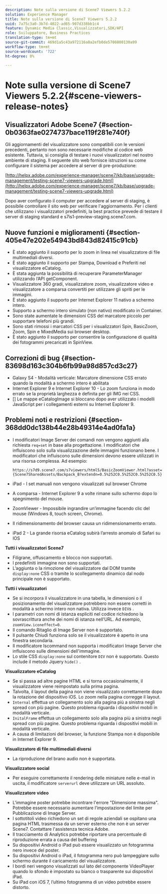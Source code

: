 ```yaml
---
description: Note sulla versione di Scene7 Viewers 5.2.2
solution: Experience Manager
title: Note sulla versione di Scene7 Viewers 5.2.2
uuid: 7a75c3a0-3b7d-4022-ad65-907d338bb1c4
feature: Dynamic Media Classic,Visualizzatori,SDK/API
role: Sviluppatore, Business Practices
translation-type: tm+mt
source-git-commit: 469d1a5c43a972116a8a2efb0de5708800130a99
workflow-type: tm+mt
source-wordcount: '722'
ht-degree: 0%

---
```



# Note sulla versione di Scene7 Viewers 5.2.2{#scene-viewers-release-notes}

## Visualizzatori Adobe Scene7 {#section-0b0363fae0274737bace119f281e740f}

Gli aggiornamenti del visualizzatore sono compatibili con le versioni precedenti, pertanto non sono necessarie modifiche al codice web esistente. Tuttavia, si consiglia di testare i nuovi visualizzatori nel nostro ambiente di staging. Il seguente sito web fornisce istruzioni su come configurare il sistema per accedere al server di pre-produzione:

[http://helpx.adobe.com/experience-manager/scene7/kb/base/upgrade-management/testing-scene7-viewers-upgrade.html](http://helpx.adobe.com/experience-manager/scene7/kb/base/upgrade-management/testing-scene7-viewers-upgrade.html)

Dopo aver configurato il computer per accedere al server di staging, è possibile controllare il sito web per verificare l&#39;aggiornamento. Per i clienti che utilizzano i visualizzatori predefiniti, la best practice prevede di testare il server di staging standard e s7is1-preview-staging.scene7.com.

## Nuove funzioni e miglioramenti {#section-405e47e202e54943bd843d82415c91cb}

* È stato aggiunto il supporto per lo zoom in linea nel visualizzatore di file multimediali diversi.
* È stato aggiunto il supporto per Stampa, Download e Preferiti nel visualizzatore eCatalog.
* È stata aggiunta la possibilità di recuperare ParameterManager utilizzando l’API getComponent.
* Visualizzatore 360 gradi, visualizzatore zoom, visualizzatore video e visualizzatore a comparsa convertiti per utilizzare gli spriti per le immagini.
* È stato aggiunto il supporto per Internet Explorer 11 nativo a schermo intero.
* Supporto a schermo intero simulato (non nativo) modificato in Container.
* Sono state aumentate le dimensioni CSS del marcatore piccolo per supportare telefoni più grandi.
* Sono stati rimossi i marcatori CSS per i visualizzatori Spin, BasicZoom, Zoom, Spin e MixedMedia sui browser desktop.
* È stato aggiunto il supporto per consentire la configurazione di qualità dei fotogrammi precaricati in SpinView.

## Correzioni di bug {#section-83698d163c304b6fb99a98d857cd3c27}

* Galaxy S4 - Modalità verticale: Marcatore dimensione CSS errato quando la modalità a schermo intero è abilitata
* Internet Explorer 9 e Internet Explorer 10 - Lo zoom funziona in modo errato se la proprietà larghezza è definita per gli IMG nei CSS.
* [] Le mappe eCatalogImage si bloccano dopo aver utilizzato i modelli JavaScript per i collegamenti esterni su Internet Explorer 9.

## Problemi noti e restrizioni {#section-368dd0dc138b44e28b49314e4ad0fa1a}

* I modificatori Image Server dei comandi non vengono aggiunti alla richiesta `req=set` in base alla progettazione. I modificatori che influiscono solo sulla visualizzazione delle immagini funzionano bene. I modificatori che influiscono sulle dimensioni devono essere utilizzati in una risorsa complessa. Ad esempio:

   ```
   https://s7d9.scene7.com/s7viewers/html5/BasicZoomViewer.html?asset= {Scene7SharedAssets/Backpack_B?extendn=0.5%252C0.5%252C0.5%252C0.5}
   ```

* iPad - I set manuali non vengono visualizzati sul browser Chrome
* A comparsa - Internet Explorer 9 a volte rimane sullo schermo dopo lo spegnimento del mouse.
* ZoomViewer - Impossibile ingrandire un’immagine facendo clic del mouse (Windows 8, touch screen, Chrome).
* Il ridimensionamento del browser causa un ridimensionamento errato.
* iPad 2 - La grande risorsa eCatalog subirà l’arresto anomalo di Safari su IOS

**Tutti i visualizzatori Scene7**

* Filigrane, offuscamento e blocco non supportati.
* I predefiniti immagine non sono supportati.
* L’aggiunta o la rimozione del visualizzatore dal DOM tramite `display:none` CSS o tramite lo scollegamento dinamico dal nodo principale non è supportato.

**Tutti i visualizzatori**

* Se si incorpora il visualizzatore in una tabella, le dimensioni o il posizionamento del visualizzatore potrebbero non essere corretti in modalità a schermo intero non nativa. Utilizza invece `DIV`s .
* I parametri con nomi di istanza espliciti nel codice richiedono la sovrascrittura anche dei nomi di istanza nell’URL. Ad esempio, `zoomView.iconeffect=0`.
* Il comando Ritaglio di Image Server non è supportato.
* Il pulsante Chiudi funziona solo se il visualizzatore è aperto in una finestra secondaria.
* Il modificatore Iscommand non supporta i modificatori Image Server che influiscono sulle dimensioni dell&#39;immagine.
* Lo stile CSS `display:none` sul contenitore `DIV` non è supportato. Questo include il metodo Jquery `hide()` .

**Visualizzatore eCatalog**

* Se si passa ad altre pagine HTML e si torna occasionalmente, il visualizzatore viene reimpostato sulla prima pagina.
* Talvolta, il layout della pagina non viene visualizzato correttamente dopo la rotazione del dispositivo iOS. Lo zoom nella pagina corregge il layout.
* `Internal` effettua un collegamento solo alla pagina più a sinistra negli spread con più pagine. Questo problema riguarda i dispositivi mobili in modalità verticale.
* `InitalFrame` effettua un collegamento solo alla pagina più a sinistra negli spread con più pagine. Questo problema riguarda i dispositivi mobili in modalità verticale.
* A causa di limitazioni del browser, la funzione Stampa non è disponibile in Internet Explorer 9.

**Visualizzatore di file multimediali diversi**

* La riproduzione del brano audio non è supportata.

**Visualizzatore social**

* Per eseguire correttamente il rendering delle miniature nelle e-mail in uscita, il modificatore `serverurl` deve utilizzare un URL assoluto.

**Visualizzatore video**

* L&#39;immagine poster potrebbe incontrare l&#39;errore &quot;Dimensione massima&quot;. Potrebbe essere necessario aumentare l’impostazione del limite per Pubblicazione di Image Server.
* I sottotitoli video richiedono un set di regole aziendali se ospitano una pagina HTML trasmessa da un server esterno che non è un server Scene7. Contattare l&#39;assistenza tecnica Adobe.
* Il tracciamento di Analytics potrebbe riportare una percentuale di riproduzione errata a causa del buffering
* Su dispositivi Android o iPad può essere visualizzato un fotogramma nero invece del poster.
* Su dispositivi Android o iPad, il fotogramma nero può lampeggiare sullo schermo durante il caricamento del visualizzatore.
* I bordi neri vengono visualizzati sul lato del componente VideoPlayer quando lo sfondo è impostato su bianco o trasparente sui dispositivi iPad.
* Su iPad con iOS 7, l’ultimo fotogramma di un video potrebbe essere distorto.

